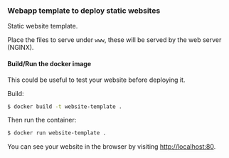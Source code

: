 ### Webapp template to deploy static websites

Static website template.

Place the files to serve under `www`, these will be served by the web server
(NGINX).


#### Build/Run the docker image

This could be useful to test your website before deploying it.

Build:

```bash
$ docker build -t website-template .
```

Then run the container:

```bash
$ docker run website-template .
```

You can see your website in the browser by visiting
[http://localhost:80](http://localhost:80).
